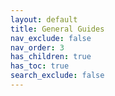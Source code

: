 ```yaml
---
layout: default
title: General Guides
nav_exclude: false
nav_order: 3
has_children: true
has_toc: true
search_exclude: false
---
```

